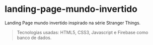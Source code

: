 # landing-page-mundo-invertido
Landing Page mundo invertido inspirado na série Stranger Things.
> Tecnologias usadas: HTML5, CSS3, Javascript e Firebase como banco de dados.


